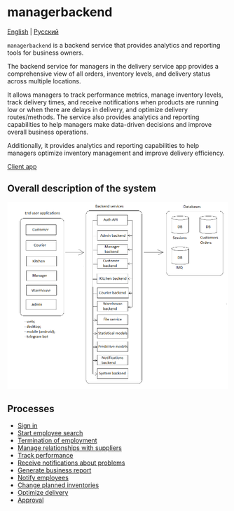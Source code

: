 # managerbackend

[English](managerbackend.md) | [Русский](managerbackend.ru.md)

`managerbackend` is a backend service that provides analytics and reporting tools for business owners.

The backend service for managers in the delivery service app provides a comprehensive view of all orders, inventory levels, and delivery status across multiple locations. 

It allows managers to track performance metrics, manage inventory levels, track delivery times, and receive notifications when products are running low or when there are delays in delivery, and optimize delivery routes/methods. 
The service also provides analytics and reporting capabilities to help managers make data-driven decisions and improve overall business operations.

Additionally, it provides analytics and reporting capabilities to help managers optimize inventory management and improve delivery efficiency.

[Client app](../frontend/managerclient.md)

## Overall description of the system 

![system_overall](../img/system_overall.png)

## Processes 

- [Sign in](../processes/auth/signin.md)
- [Start employee search](../processes/manager/startemployeesearch.md)
- [Termination of employment](../processes/manager/terminationofemployment.md)
- [Manage relationships with suppliers](../processes/manager/supplierrelationships.md)
- [Track performance](../processes/manager/trackperformance.md)
- [Receive notifications about problems](../processes/notificationsbackend/getnotified.md)
- [Generate business report](../processes/manager/businessreport.md)
- [Notify employees](../processes/notificationsbackend/notifymanual.md)
- [Change planned inventories](../processes/manager/inventorylevels.md)
- [Optimize delivery](../processes/manager/optimizedelivery.md)
- [Approval](../processes/manager/approval.md)
